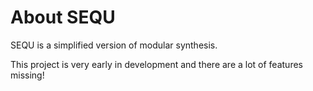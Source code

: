 # About SEQU
SEQU is a simplified version of modular synthesis.

This project is very early in development and there are a lot of features missing!

